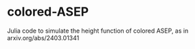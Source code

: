 # colored-ASEP
Julia code to simulate the height function of colored ASEP, as in arxiv.org/abs/2403.01341
